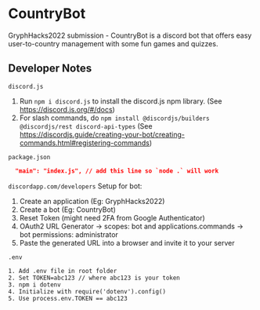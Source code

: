 # CountryBot

GryphHacks2022 submission - CountryBot is a discord bot that offers easy user-to-country management with some fun games and quizzes.

## Developer Notes

`discord.js`
1. Run `npm i discord.js` to install the discord.js npm library. (See https://discord.js.org/#/docs)
2. For slash commands, do `npm install @discordjs/builders @discordjs/rest discord-api-types` (See https://discordjs.guide/creating-your-bot/creating-commands.html#registering-commands)

`package.json`

```json
  "main": "index.js", // add this line so `node .` will work
```

`discordapp.com/developers`
Setup for bot:
1. Create an application (Eg: GryphHacks2022)
2. Create a bot (Eg: CountryBot)
3. Reset Token (might need 2FA from Google Authenticator)
4. OAuth2 URL Generator -> scopes: bot and applications.commands -> bot permissions: administrator
5. Paste the generated URL into a browser and invite it to your server

`.env`
```
1. Add .env file in root folder
2. Set TOKEN=abc123 // where abc123 is your token
3. npm i dotenv
4. Initialize with require('dotenv').config()
5. Use process.env.TOKEN == abc123
```
